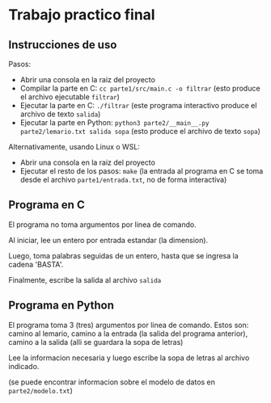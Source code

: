 # Trabajo practico final

## Instrucciones de uso

Pasos:

 - Abrir una consola en la raiz del proyecto
 - Compilar la parte en C: `cc parte1/src/main.c -o filtrar` (esto produce el archivo ejecutable `filtrar`)
 - Ejecutar la parte en C: `./filtrar` (este programa interactivo produce el archivo de texto `salida`)
 - Ejecutar la parte en Python: `python3 parte2/__main__.py parte2/lemario.txt salida sopa` (esto produce el archivo de texto `sopa`)

Alternativamente, usando Linux o WSL:

 - Abrir una consola en la raiz del proyecto
 - Ejecutar el resto de los pasos: `make` (la entrada al programa en C se toma desde el archivo `parte1/entrada.txt`, no de forma interactiva)

## Programa en C

El programa no toma argumentos por linea de comando.

Al iniciar, lee un entero por entrada estandar (la dimension).

Luego, toma palabras seguidas de un entero, hasta que se ingresa la cadena 'BASTA'.

Finalmente, escribe la salida al archivo `salida`

## Programa en Python

El programa toma 3 (tres) argumentos por linea de comando. Estos son: camino al lemario, camino a la entrada (la salida del programa anterior), camino a la salida (alli se guardara la sopa de letras)

Lee la informacion necesaria y luego escribe la sopa de letras al archivo indicado.

(se puede encontrar informacion sobre el modelo de datos en `parte2/modelo.txt`)
